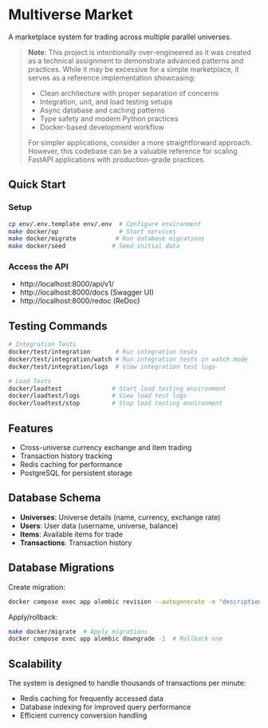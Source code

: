 # Multiverse Market

A marketplace system for trading across multiple parallel universes.

> **Note**: This project is intentionally over-engineered as it was created as a technical assignment to demonstrate advanced patterns and practices. While it may be excessive for a simple marketplace, it serves as a reference implementation showcasing:
> - Clean architecture with proper separation of concerns
> - Integration, unit, and load testing setups
> - Async database and caching patterns
> - Type safety and modern Python practices
> - Docker-based development workflow
>
> For simpler applications, consider a more straightforward approach. However, this codebase can be a valuable reference for scaling FastAPI applications with production-grade practices.

## Quick Start

### Setup
```bash
cp env/.env.template env/.env  # Configure environment
make docker/up                 # Start services
make docker/migrate           # Run database migrations
make docker/seed             # Seed initial data
```

### Access the API
- http://localhost:8000/api/v1/
- http://localhost:8000/docs (Swagger UI)
- http://localhost:8000/redoc (ReDoc)


## Testing Commands

```bash
# Integration Tests
docker/test/integration       # Run integration tests
docker/test/integration/watch # Run integration tests in watch mode
docker/test/integration/logs  # View integration test logs

# Load Tests
docker/loadtest              # Start load testing environment
docker/loadtest/logs         # View load test logs
docker/loadtest/stop         # Stop load testing environment
```

## Features

- Cross-universe currency exchange and item trading
- Transaction history tracking
- Redis caching for performance
- PostgreSQL for persistent storage

## Database Schema

- **Universes**: Universe details (name, currency, exchange rate)
- **Users**: User data (username, universe, balance)
- **Items**: Available items for trade
- **Transactions**: Transaction history

## Database Migrations

Create migration:
```bash
docker compose exec app alembic revision --autogenerate -m "description"
```

Apply/rollback:
```bash
make docker/migrate  # Apply migrations
docker compose exec app alembic downgrade -1  # Rollback one
```

## Scalability

The system is designed to handle thousands of transactions per minute:
- Redis caching for frequently accessed data
- Database indexing for improved query performance
- Efficient currency conversion handling 